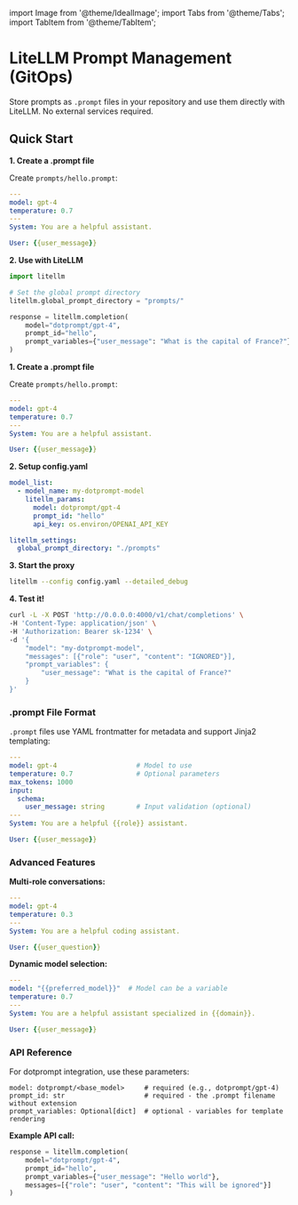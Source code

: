 import Image from '@theme/IdealImage';
import Tabs from '@theme/Tabs';
import TabItem from '@theme/TabItem';

# LiteLLM Prompt Management (GitOps)

Store prompts as `.prompt` files in your repository and use them directly with LiteLLM. No external services required.

## Quick Start

<Tabs>

<TabItem value="sdk" label="SDK">

**1. Create a .prompt file**

Create `prompts/hello.prompt`:

```yaml
---
model: gpt-4
temperature: 0.7
---
System: You are a helpful assistant.

User: {{user_message}}
```

**2. Use with LiteLLM**

```python
import litellm

# Set the global prompt directory
litellm.global_prompt_directory = "prompts/"

response = litellm.completion(
    model="dotprompt/gpt-4",
    prompt_id="hello",
    prompt_variables={"user_message": "What is the capital of France?"}
)
```

</TabItem>
<TabItem value="proxy" label="PROXY">

**1. Create a .prompt file**

Create `prompts/hello.prompt`:

```yaml
---
model: gpt-4
temperature: 0.7
---
System: You are a helpful assistant.

User: {{user_message}}
```

**2. Setup config.yaml**

```yaml
model_list:
  - model_name: my-dotprompt-model
    litellm_params:
      model: dotprompt/gpt-4
      prompt_id: "hello"
      api_key: os.environ/OPENAI_API_KEY

litellm_settings:
  global_prompt_directory: "./prompts"
```

**3. Start the proxy**

```bash
litellm --config config.yaml --detailed_debug
```

**4. Test it!**

```bash
curl -L -X POST 'http://0.0.0.0:4000/v1/chat/completions' \
-H 'Content-Type: application/json' \
-H 'Authorization: Bearer sk-1234' \
-d '{
    "model": "my-dotprompt-model",
    "messages": [{"role": "user", "content": "IGNORED"}],
    "prompt_variables": {
        "user_message": "What is the capital of France?"
    }
}'
```

</TabItem>
</Tabs>

### .prompt File Format

`.prompt` files use YAML frontmatter for metadata and support Jinja2 templating:

```yaml
---
model: gpt-4                    # Model to use
temperature: 0.7                # Optional parameters
max_tokens: 1000
input:
  schema:
    user_message: string        # Input validation (optional)
---
System: You are a helpful {{role}} assistant.

User: {{user_message}}
```

### Advanced Features

**Multi-role conversations:**

```yaml
---
model: gpt-4
temperature: 0.3
---
System: You are a helpful coding assistant.

User: {{user_question}}
```

**Dynamic model selection:**

```yaml
---
model: "{{preferred_model}}"  # Model can be a variable
temperature: 0.7
---
System: You are a helpful assistant specialized in {{domain}}.

User: {{user_message}}
```

### API Reference

For dotprompt integration, use these parameters:

```
model: dotprompt/<base_model>     # required (e.g., dotprompt/gpt-4)
prompt_id: str                    # required - the .prompt filename without extension
prompt_variables: Optional[dict]  # optional - variables for template rendering
```

**Example API call:**

```python
response = litellm.completion(
    model="dotprompt/gpt-4",
    prompt_id="hello",
    prompt_variables={"user_message": "Hello world"},
    messages=[{"role": "user", "content": "This will be ignored"}]
)
```
